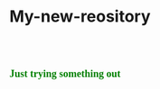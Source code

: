 # My-new-reository
<br>
<h1><font size="4" color="green" face="Calibri" "Body" "monospace">
Just trying something out
</font>
